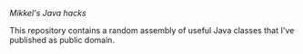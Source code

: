 *Mikkel's Java hacks*

This repository contains a random assembly of useful Java classes that I've published as public domain.
